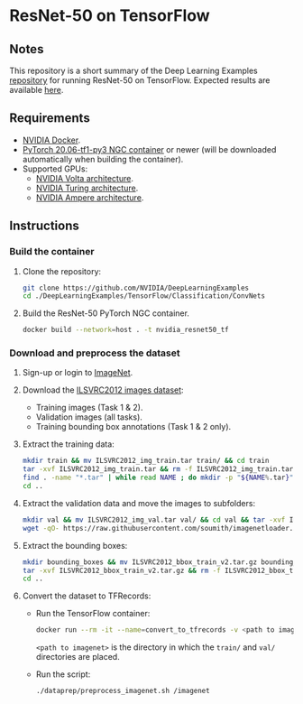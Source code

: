 # ResNet-50 on TensorFlow

## Notes

This repository is a short summary of the Deep Learning Examples [repository](https://github.com/NVIDIA/DeepLearningExamples/tree/master/TensorFlow/Classification/ConvNets/resnet50v1.5) for running ResNet-50 on TensorFlow. Expected results are available [here](https://github.com/NVIDIA/DeepLearningExamples/tree/master/TensorFlow/Classification/ConvNets/resnet50v1.5#results).

## Requirements

* [NVIDIA Docker](https://github.com/NVIDIA/nvidia-docker).
* [PyTorch 20.06-tf1-py3 NGC container](https://ngc.nvidia.com/registry/nvidia-tensorflow) or newer (will be downloaded automatically when building the container).
* Supported GPUs:
  * [NVIDIA Volta architecture](https://www.nvidia.com/en-us/data-center/volta-gpu-architecture/).
  * [NVIDIA Turing architecture](https://www.nvidia.com/en-us/geforce/turing/).
  * [NVIDIA Ampere architecture](https://www.nvidia.com/en-us/data-center/nvidia-ampere-gpu-architecture/).

## Instructions

### Build the container

1. Clone the repository:

    ```bash
    git clone https://github.com/NVIDIA/DeepLearningExamples
    cd ./DeepLearningExamples/TensorFlow/Classification/ConvNets
    ```

2. Build the ResNet-50 PyTorch NGC container.

    ```bash
    docker build --network=host . -t nvidia_resnet50_tf
    ```

### Download and preprocess the dataset

1. Sign-up or login to [ImageNet](https://image-net.org/).
2. Download the [ILSVRC2012 images dataset](https://image-net.org/challenges/LSVRC/2012/2012-downloads.php):

    * Training images (Task 1 & 2).
    * Validation images (all tasks).
    * Training bounding box annotations (Task 1 & 2 only).

3. Extract the training data:

    ```bash
    mkdir train && mv ILSVRC2012_img_train.tar train/ && cd train
    tar -xvf ILSVRC2012_img_train.tar && rm -f ILSVRC2012_img_train.tar
    find . -name "*.tar" | while read NAME ; do mkdir -p "${NAME%.tar}"; tar -xvf "${NAME}" -C "${NAME%.tar}"; rm -f "${NAME}"; done
    cd ..
    ```

4. Extract the validation data and move the images to subfolders:

    ```bash
    mkdir val && mv ILSVRC2012_img_val.tar val/ && cd val && tar -xvf ILSVRC2012_img_val.tar
    wget -qO- https://raw.githubusercontent.com/soumith/imagenetloader.torch/master/valprep.sh | bash
    ```

5. Extract the bounding boxes:

    ```bash
    mkdir bounding_boxes && mv ILSVRC2012_bbox_train_v2.tar.gz bounding_boxes/ && cd bounding_boxes
    tar -xvf ILSVRC2012_bbox_train_v2.tar.gz && rm -f ILSVRC2012_bbox_train_v2.tar.gz
    cd ..
    ```

6. Convert the dataset to TFRecords:

    * Run the TensorFlow container:

        ```bash
        docker run --rm -it --name=convert_to_tfrecords -v <path to imagenet>:/imagenet --ipc=host nvidia_resnet50_tf
        ```

        `<path to imagenet>`  is the directory in which the `train/` and `val/` directories are placed.

    * Run the script:

        ```bash
        ./dataprep/preprocess_imagenet.sh /imagenet
        ```
